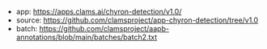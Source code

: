 * app: https://apps.clams.ai/chyron-detection/v1.0/
* source: https://github.com/clamsproject/app-chyron-detection/tree/v1.0
* batch: https://github.com/clamsproject/aapb-annotations/blob/main/batches/batch2.txt
